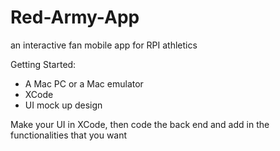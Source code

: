 # Red-Army-App
an interactive fan mobile app for RPI athletics

Getting Started:
- A Mac PC or a Mac emulator
- XCode
- UI mock up design

Make your UI in XCode, then code the back end and add in the functionalities that you want
